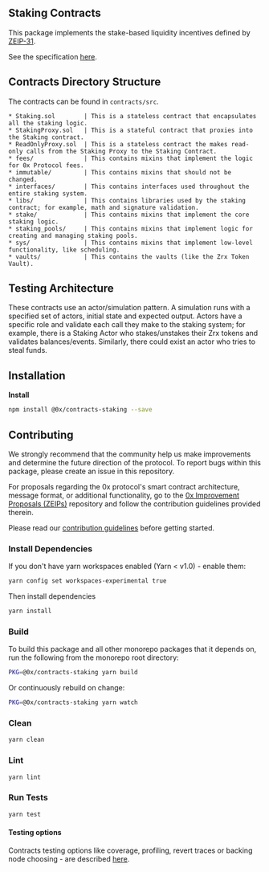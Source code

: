 ## Staking Contracts

This package implements the stake-based liquidity incentives defined by [ZEIP-31](https://github.com/0xProject/ZEIPs/issues/31).

See the specification [here](spec/README.md).

## Contracts Directory Structure

The contracts can be found in `contracts/src`.

```
* Staking.sol        | This is a stateless contract that encapsulates all the staking logic.
* StakingProxy.sol   | This is a stateful contract that proxies into the Staking contract.
* ReadOnlyProxy.sol  | This is a stateless contract the makes read-only calls from the Staking Proxy to the Staking Contract.
* fees/              | This contains mixins that implement the logic for 0x Protocol fees.
* immutable/         | This contains mixins that should not be changed.
* interfaces/        | This contains interfaces used throughout the entire staking system.
* libs/              | This contains libraries used by the staking contract; for example, math and signature validation.
* stake/             | This contains mixins that implement the core staking logic.
* staking_pools/     | This contains mixins that implement logic for creating and managing staking pools.
* sys/               | This contains mixins that implement low-level functionality, like scheduling.
* vaults/            | This contains the vaults (like the Zrx Token Vault).
```

## Testing Architecture

These contracts use an actor/simulation pattern. A simulation runs with a specified set of actors, initial state and expected output. Actors have a specific role and validate each call they make to the staking system; for example, there is a Staking Actor who stakes/unstakes their Zrx tokens and validates balances/events. Similarly, there could exist an actor who tries to steal funds.

## Installation

**Install**

```bash
npm install @0x/contracts-staking --save
```

## Contributing

We strongly recommend that the community help us make improvements and determine the future direction of the protocol. To report bugs within this package, please create an issue in this repository.

For proposals regarding the 0x protocol's smart contract architecture, message format, or additional functionality, go to the [0x Improvement Proposals (ZEIPs)](https://github.com/0xProject/ZEIPs) repository and follow the contribution guidelines provided therein.

Please read our [contribution guidelines](../../CONTRIBUTING.md) before getting started.

### Install Dependencies

If you don't have yarn workspaces enabled (Yarn < v1.0) - enable them:

```bash
yarn config set workspaces-experimental true
```

Then install dependencies

```bash
yarn install
```

### Build

To build this package and all other monorepo packages that it depends on, run the following from the monorepo root directory:

```bash
PKG=@0x/contracts-staking yarn build
```

Or continuously rebuild on change:

```bash
PKG=@0x/contracts-staking yarn watch
```

### Clean

```bash
yarn clean
```

### Lint

```bash
yarn lint
```

### Run Tests

```bash
yarn test
```

#### Testing options

Contracts testing options like coverage, profiling, revert traces or backing node choosing - are described [here](../TESTING.md).
